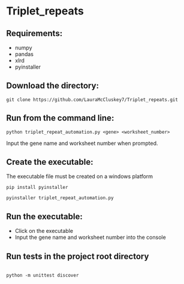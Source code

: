 # Triplet_repeats

## Requirements:

* numpy
* pandas
* xlrd
* pyinstaller 


## Download the directory:

```
git clone https://github.com/LauraMcCluskey7/Triplet_repeats.git 

```


## Run from the command line:

```
python triplet_repeat_automation.py <gene> <worksheet_number>

```
Input the gene name and	worksheet number when prompted.



## Create the executable:


The executable file must be created on a windows platform

```
pip install pyinstaller
```

```
pyinstaller triplet_repeat_automation.py

```


## Run the executable:


* Click on the executable 
* Input the gene name and worksheet number into the console



## Run tests in the project root directory


```

python -m unittest discover

```

